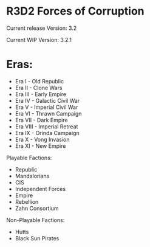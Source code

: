 # R3D2 Forces of Corruption

Current release Version: 3.2

Current WIP Version: 3.2.1

# Eras:

 - Era I - Old Republic
 - Era II - Clone Wars
 - Era III - Early Empire
 - Era IV - Galactic Civil War
 - Era V - Imperial Civil War
 - Era VI - Thrawn Campaign
 - Era VII - Dark Empire
 - Era VIII - Imperial Retreat
 - Era IX - Orinda Campaign
 - Era X - Vong Invasion
 - Era XI - New Empire

Playable Factions:

 - Republic
 - Mandalorians
 - CIS
 - Independent Forces
 - Empire
 - Rebellion
 - Zahn Consortium

Non-Playable Factions:

 - Hutts
 - Black Sun Pirates
